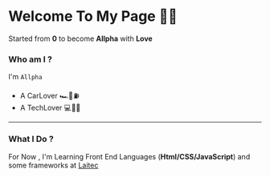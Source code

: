 # Welcome To My Page 👋🏼

Started from __0__ to become __Allpha__ with __Love__

### Who am I ? 

I'm `Allpha` 

* A CarLover 🏎🚥⛽️
* A TechLover 💻📡📱

*********************************************************
### What I Do ?

For Now , I'm Learning Front End Languages (**Html/CSS/JavaScript**) and some frameworks at [Laitec](https://www.laitec.ir/)
